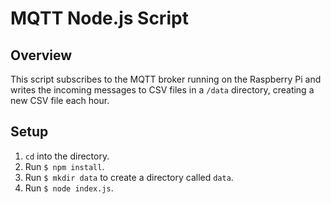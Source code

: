 # MQTT Node.js Script

## Overview
This script subscribes to the MQTT broker running on the Raspberry Pi and writes the incoming messages to CSV files in a `/data` directory, creating a new CSV file each hour.

## Setup
1. `cd` into the directory.
2. Run `$ npm install`.
3. Run `$ mkdir data` to create a directory called `data`.
4. Run `$ node index.js`.